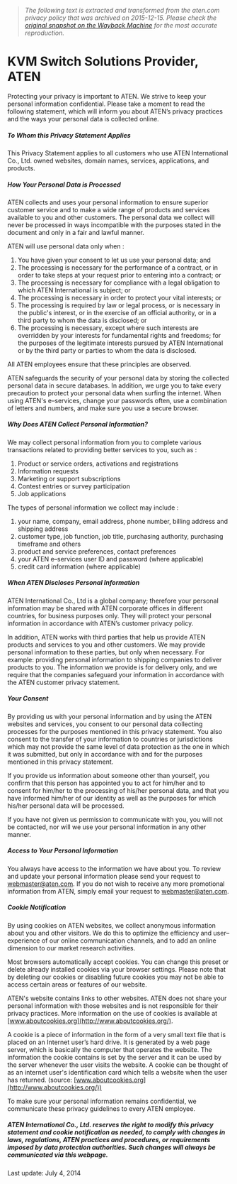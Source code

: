 > *The following text is extracted and transformed from the aten.com privacy policy that was archived on 2015-12-15. Please check the [original snapshot on the Wayback Machine](https://web.archive.org/web/20151215124638id_/http%3A//www.aten.com/about/privacy_statement.php) for the most accurate reproduction.*

# KVM Switch Solutions Provider, ATEN

Protecting your privacy is important to ATEN. We strive to keep your personal information confidential. Please take a moment to read the following statement, which will inform you about ATEN’s privacy practices and the ways your personal data is collected online.

  


##### To Whom this Privacy Statement Applies 

This Privacy Statement applies to all customers who use ATEN International Co., Ltd. owned websites, domain names, services, applications, and products.

  


##### How Your Personal Data is Processed

ATEN collects and uses your personal information to ensure superior customer service and to make a wide range of products and services available to you and other customers. The personal data we collect will never be processed in ways incompatible with the purposes stated in the document and only in a fair and lawful manner. 

ATEN will use personal data only when :

  1. You have given your consent to let us use your personal data; and
  2. The processing is necessary for the performance of a contract, or in order to take steps at your request prior to entering into a contract; or
  3. The processing is necessary for compliance with a legal obligation to which ATEN International is subject; or
  4. The processing is necessary in order to protect your vital interests; or
  5. The processing is required by law or legal process, or is necessary in the public's interest, or in the exercise of an official authority, or in a third party to whom the data is disclosed; or
  6. The processing is necessary, except where such interests are overridden by your interests for fundamental rights and freedoms; for the purposes of the legitimate interests pursued by ATEN International or by the third party or parties to whom the data is disclosed.



All ATEN employees ensure that these principles are observed.

ATEN safeguards the security of your personal data by storing the collected personal data in secure databases. In addition, we urge you to take every precaution to protect your personal data when surfing the internet. When using ATEN's e–services, change your passwords often, use a combination of letters and numbers, and make sure you use a secure browser. 

##### Why Does ATEN Collect Personal Information?

We may collect personal information from you to complete various transactions related to providing better services to you, such as :

  1. Product or service orders, activations and registrations
  2. Information requests
  3. Marketing or support subscriptions
  4. Contest entries or survey participation
  5. Job applications



The types of personal information we collect may include :

  1. your name, company, email address, phone number, billing address and shipping address
  2. customer type, job function, job title, purchasing authority, purchasing timeframe and others
  3. product and service preferences, contact preferences
  4. your ATEN e–services user ID and password (where applicable)
  5. credit card information (where applicable)

  


##### When ATEN Discloses Personal Information

ATEN International Co., Ltd is a global company; therefore your personal information may be shared with ATEN corporate offices in different countries, for business purposes only. They will protect your personal information in accordance with ATEN’s customer privacy policy. 

In addition, ATEN works with third parties that help us provide ATEN products and services to you and other customers. We may provide personal information to these parties, but only when necessary. For example: providing personal information to shipping companies to deliver products to you. The information we provide is for delivery only, and we require that the companies safeguard your information in accordance with the ATEN customer privacy statement. 

  


##### Your Consent

By providing us with your personal information and by using the ATEN websites and services, you consent to our personal data collecting processes for the purposes mentioned in this privacy statement. You also consent to the transfer of your information to countries or jurisdictions which may not provide the same level of data protection as the one in which it was submitted, but only in accordance with and for the purposes mentioned in this privacy statement. 

If you provide us information about someone other than yourself, you confirm that this person has appointed you to act for him/her and to consent for him/her to the processing of his/her personal data, and that you have informed him/her of our identity as well as the purposes for which his/her personal data will be processed. 

If you have not given us permission to communicate with you, you will not be contacted, nor will we use your personal information in any other manner. 

  


##### Access to Your Personal Information

You always have access to the information we have about you. To review and update your personal information please send your request to [webmaster@aten.com](mailto:webmaster@aten.com). If you do not wish to receive any more promotional information from ATEN, simply email your request to [webmaster@aten.com](mailto:webmaster@aten.com). 

  


##### Cookie Notification

By using cookies on ATEN websites, we collect anonymous information about you and other visitors. We do this to optimize the efficiency and user–experience of our online communication channels, and to add an online dimension to our market research activities. 

Most browsers automatically accept cookies. You can change this preset or delete already installed cookies via your browser settings. Please note that by deleting our cookies or disabling future cookies you may not be able to access certain areas or features of our website. 

ATEN's website contains links to other websites. ATEN does not share your personal information with those websites and is not responsible for their privacy practices. More information on the use of cookies is available at [www.aboutcookies.org](http://www.aboutcookies.org/). 

A cookie is a piece of information in the form of a very small text file that is placed on an Internet user’s hard drive. It is generated by a web page server, which is basically the computer that operates the website. The information the cookie contains is set by the server and it can be used by the server whenever the user visits the website. A cookie can be thought of as an internet user's identification card which tells a website when the user has returned. (source: [www.aboutcookies.org](http://www.aboutcookies.org/)) 

To make sure your personal information remains confidential, we communicate these privacy guidelines to every ATEN employee. 

##### ATEN International Co., Ltd. reserves the right to modify this privacy statement and cookie notification as needed, to comply with changes in laws, regulations, ATEN practices and procedures, or requirements imposed by data protection authorities. Such changes will always be communicated via this webpage.

Last update: July 4, 2014 
